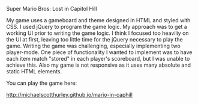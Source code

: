 Super Mario Bros: Lost in Capitol Hill

My game uses a gameboard and theme designed in HTML and styled with CSS. I used jQuery to program the game logic. My approach was to get a working UI prior to writing the game logic. I think I focused too heaviliy on the UI at first, leaving too little time for the jQuery necessary to play the game. Writing the game was challenging, especially implementing two player-mode. One piece of functionality I wanted to implement was to have each item match "stored" in each player's scoreboard, but I was unable to achieve this. Also my game is not responsive as it uses many absolute and static HTML elements. 

You can play the game here:

http://michaelscotthurley.github.io/mario-in-caphill